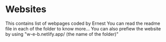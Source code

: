 # Websites
This contains list of webpages coded by Ernest
You can read the readme file in each of the folder to know more...
You can also prefiew the website by using "w-e-b.netlify.app/ (the name of the folder)"
